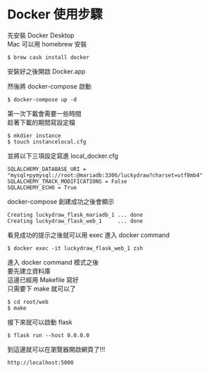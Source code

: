 # Docker 使用步驟


先安裝 Docker Desktop  
Mac 可以用 homebrew 安裝
```
$ brew cask install docker
```
安裝好之後開啟 Docker.app

然後將 docker-compose 啟動
```
$ docker-compose up -d
```

第一次下載會需要一些時間  
趁著下載的期間寫設定檔
```
$ mkdier instance
$ touch instancelocal.cfg
```

並將以下三項設定寫進 local_docker.cfg
```
SQLALCHEMY_DATABASE_URI = "mysql+pymysql://root:@mariadb:3306/luckydraw?charset=utf8mb4"
SQLALCHEMY_TRACK_MODIFICATIONS = False
SQLALCHEMY_ECHO = True
```


docker-compose 創建成功之後會顯示
```
Creating luckydraw_flask_mariadb_1 ... done
Creating luckydraw_flask_web_1     ... done
```

看見成功的提示之後就可以用 exec 進入 docker command
```
$ docker exec -it luckydraw_flask_web_1 zsh
```

進入 docker command 模式之後  
要先建立資料庫  
這邊已經用 Makefile 寫好  
只需要下 make 就可以了
```
$ cd root/web
$ make
```

接下來就可以啟動 flask
```
$ flask run --host 0.0.0.0
```

到這邊就可以在瀏覽器開啟網頁了!!!
```
http://localhost:5000
```

